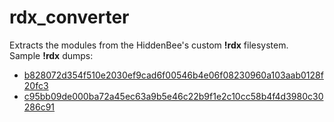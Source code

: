 # rdx_converter

Extracts the modules from the HiddenBee's custom **!rdx** filesystem.<br/>
Sample **!rdx** dumps:
+ [b828072d354f510e2030ef9cad6f00546b4e06f08230960a103aab0128f20fc3](https://www.virustotal.com/gui/file/b828072d354f510e2030ef9cad6f00546b4e06f08230960a103aab0128f20fc3/detection)
+ [c95bb09de000ba72a45ec63a9b5e46c22b9f1e2c10cc58b4f4d3980c30286c91](https://www.virustotal.com/gui/file/c95bb09de000ba72a45ec63a9b5e46c22b9f1e2c10cc58b4f4d3980c30286c91/detection)
